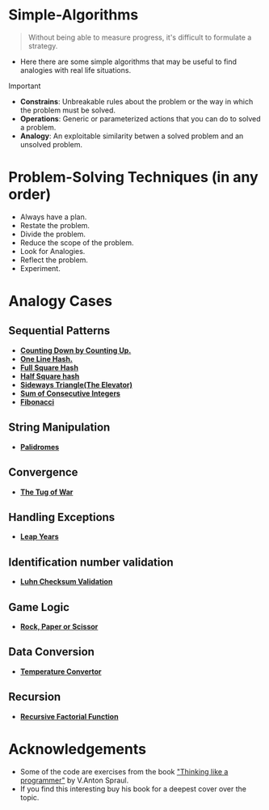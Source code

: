 # Simple-Algorithms
>Without being able to measure progress, it's difficult to formulate a strategy.
- Here there are some simple algorithms that may be useful to find analogies with real life situations.
>[!IMPORTANT] 
>- **Constrains**: Unbreakable rules about the problem or the way in which the problem must be solved.
>- **Operations**: Generic or parameterized actions that you can do to solved a problem.
>- **Analogy**: An exploitable similarity betwen a solved problem and an unsolved problem. 

# Problem-Solving Techniques (in any order)
- Always have a plan.
- Restate the problem.
- Divide the problem.
- Reduce the scope of the problem.
- Look for Analogies.
- Reflect the problem.
- Experiment.
# Analogy Cases
## Sequential Patterns
- [**Counting Down by Counting Up.**](https://github.com/b0llull0s/Simple-Algorithms/blob/main/counting_down_by_counting_up.cpp)
- [**One Line Hash.**](https://github.com/b0llull0s/Simple-Algorithms/blob/main/one_line_hash.cpp)
- [**Full Square Hash**](https://github.com/b0llull0s/Simple-Algorithms/blob/main/full_square_hash.cpp)
- [**Half Square hash**](https://github.com/b0llull0s/Simple-Algorithms/blob/main/half_square_hash.cpp)
- [**Sideways Triangle(The Elevator)**](https://github.com/b0llull0s/Simple-Algorithms/blob/main/the_elevator_sideways_triangle.cpp)
- [**Sum of Consecutive Integers**](https://github.com/b0llull0s/Simple-Algorithms/blob/main/sum_consecutive_integers.cpp)
- [**Fibonacci**](https://github.com/b0llull0s/Simple-Algorithms/blob/main/fibonacci.cpp) 
## String Manipulation
- [**Palidromes**](https://github.com/b0llull0s/Simple-Algorithms/blob/main/palindromes.cpp)
## Convergence
- [**The Tug of War**](https://github.com/b0llull0s/Simple-Algorithms/blob/main/the_tug_of_war.cpp)
## Handling Exceptions
- [**Leap Years**](https://github.com/b0llull0s/Simple-Algorithms/blob/main/leap_years.cpp)
## Identification number validation
- [**Luhn Checksum Validation**](https://github.com/b0llull0s/Simple-Algorithms/blob/main/luhn_checksum_validation.cpp)
## Game Logic
- [**Rock, Paper or Scissor**](https://github.com/b0llull0s/Simple-Algorithms/blob/main/rock_paper_scissor.cpp)
## Data Conversion
- [**Temperature Convertor**](https://github.com/b0llull0s/Simple-Algorithms/blob/main/temp_convertor.cpp)
## Recursion
- [**Recursive Factorial Function**](https://github.com/b0llull0s/Simple-Algorithms/blob/main/recursive_factorial.cpp)
# Acknowledgements
- Some of the code are exercises from the book ["Thinking like a programmer"](https://nostarch.com/thinklikeaprogrammer) by V.Anton Spraul.
- If you find this interesting buy his book for a deepest cover over the topic.
  
